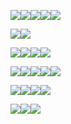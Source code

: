 
![](Pasted%20image%2020250519153657.png)![](Pasted%20image%2020250519153714.png)![](Pasted%20image%2020250519153728.png)![](Pasted%20image%2020250519153750.png)![](Pasted%20image%2020250519153759.png)

![](Pasted%20image%2020250519153820.png)![](Pasted%20image%2020250519153825.png)

![](Pasted%20image%2020250519153840.png)![](Pasted%20image%2020250519153853.png)![](Pasted%20image%2020250519153908.png)![](Pasted%20image%2020250519153941.png)

![](Pasted%20image%2020250519154054.png)![](Pasted%20image%2020250519154108.png)![](Pasted%20image%2020250519154121.png)![](Pasted%20image%2020250519154136.png)![](Pasted%20image%2020250519154146.png)

![](Pasted%20image%2020250519154409.png)![](Pasted%20image%2020250519154435.png)![](Pasted%20image%2020250519154444.png)![](Pasted%20image%2020250519154507.png)

![](Pasted%20image%2020250519154536.png)![](Pasted%20image%2020250519154600.png)![](Pasted%20image%2020250519154611.png)